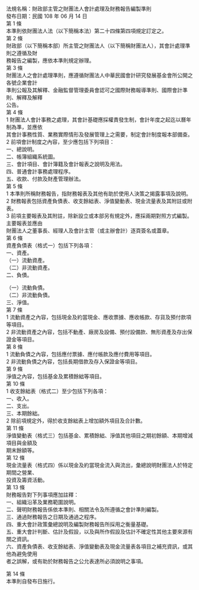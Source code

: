 法規名稱：財政部主管之財團法人會計處理及財務報告編製準則  
發布日期：民國 108 年 06 月 14 日  
第 1 條  
本準則依財團法人法（以下簡稱本法）第二十四條第四項規定訂定之。  
第 2 條  
財政部（以下簡稱本部）所主管之財團法人（以下簡稱財團法人），其會計處理準則之遵循及財  
務報告之編製，應依本準則規定辦理。  
第 3 條  
財團法人之會計處理準則，應遵循財團法人中華民國會計研究發展基金會所公開之各號企業會計  
準則公報及其解釋、金融監督管理委員會認可之國際財務報導準則、國際會計準則、解釋及解釋  
公告。  
第 4 條  
1 財團法人會計事務之處理，其會計基礎應採權責發生制，會計年度之起迄以曆年制為準，並應依  
其會計事務性質、業務實際情形及發展管理上之需要，制定會計制度報本部備查。  
2 前項會計制度之內容，至少應包括下列項目：  
一、總說明。  
二、帳簿組織系統圖。  
三、會計項目、會計簿籍及會計報表之說明及用法。  
四、普通會計事務處理程序。  
五、收款、付款及財產管理辦法。  
第 5 條  
1 本準則所稱財務報告，指財務報表及其他有助於使用人決策之揭露事項及說明。  
2 財務報表包括資產負債表、收支餘絀表、淨值變動表、現金流量表及其附註或附表。  
3 前項主要報表及其附註，除新設立或本部另有規定外，應採兩期對照方式編製。主要報表並應由  
財團法人之董事長、經理人及會計主管（或主辦會計）逐頁簽名或蓋章。  
第 6 條  
資產負債表（格式一）包括下列各項：  
一、資產。  
（一）流動資產。  
（二）非流動資產。  
二、負債。  


（一）流動負債。  
（二）非流動負債。  
三、淨值。  
第 7 條  
1 流動資產之內容，包括現金及約當現金、應收票據、應收帳款、存貨及預付款項等項目。  
2 非流動資產之內容，包括不動產、廠房及設備、預付設備款、無形資產及存出保證金等項目。  
第 8 條  
1 流動負債之內容，包括應付票據、應付帳款及應付費用等項目。  
2 非流動負債之內容，包括長期借款及存入保證金等項目。  
第 9 條  
淨值之內容，包括基金及累積餘絀等項目。  
第 10 條  
1 收支餘絀表（格式二）至少包括下列各項：  
一、收入。  
二、支出。  
三、本期餘絀。  
2 除前項規定外，得於收支餘絀表上增加額外項目及合計數。  
第 11 條  
淨值變動表（格式三）包括基金、累積餘絀、淨值其他項目之期初餘額、本期增減項目與金額及  
期末餘額等。  
第 12 條  
現金流量表（格式四）係以現金及約當現金流入與流出，彙總說明財團法人於特定期間之營業、  
投資及籌資活動。  
第 13 條  
財務報告對下列事項應加註釋：  
一、組織沿革及業務範圍說明。  
二、聲明財務報告係依本準則、相關法令及所遵循之會計準則編製。  
三、通過財務報告之日期及通過之程序。  
四、重大會計政策彙總說明及編製財務報告所採用之衡量基礎。  
五、重大會計判斷、估計及假設，以及與所作假設及估計不確定性其他主要來源有關之資訊。  
六、資產負債表、收支餘絀表、淨值變動表及現金流量表各項目之補充資訊，或其他為避免使用  
者之誤解，或有助於財務報告之公允表達所必須說明之事項。  


第 14 條  
本準則自發布日施行。  


